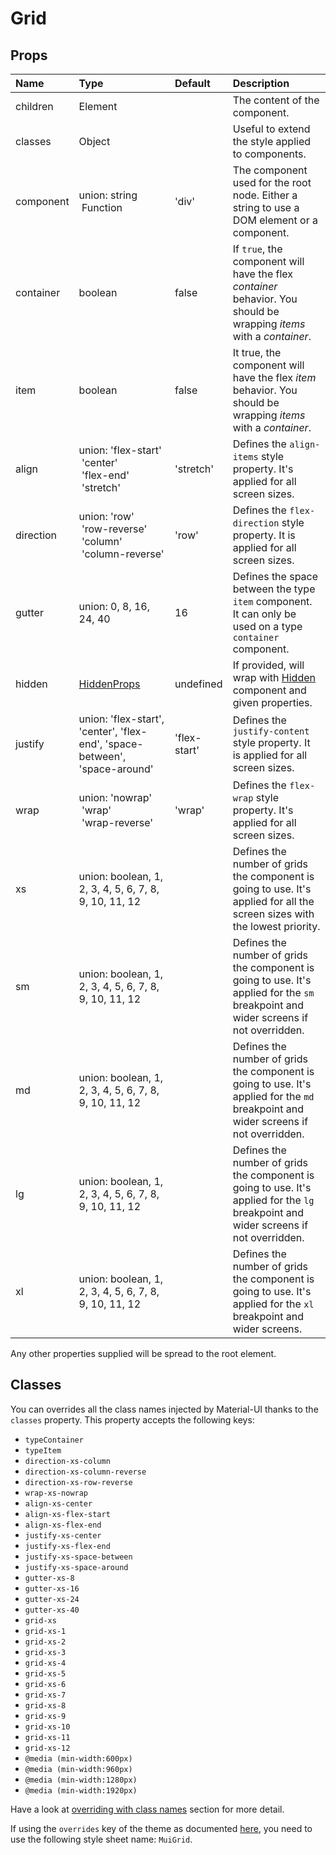 # Grid



## Props
| Name | Type | Default | Description |
|:-----|:-----|:--------|:------------|
| children | Element |  | The content of the component. |
| classes | Object |  | Useful to extend the style applied to components. |
| component | union:&nbsp;string<br>&nbsp;Function<br> | 'div' | The component used for the root node. Either a string to use a DOM element or a component. |
| container | boolean | false | If `true`, the component will have the flex *container* behavior. You should be wrapping *items* with a *container*. |
| item | boolean | false | It true, the component will have the flex *item* behavior. You should be wrapping *items* with a *container*. |
| align | union:&nbsp;'flex-start'<br>&nbsp;'center'<br>&nbsp;'flex-end'<br>&nbsp;'stretch'<br> | 'stretch' | Defines the `align-items` style property. It's applied for all screen sizes. |
| direction | union:&nbsp;'row'<br>&nbsp;'row-reverse'<br>&nbsp;'column'<br>&nbsp;'column-reverse'<br> | 'row' | Defines the `flex-direction` style property. It is applied for all screen sizes. |
| gutter | union:&nbsp;0, 8, 16, 24, 40<br> | 16 | Defines the space between the type `item` component. It can only be used on a type `container` component. |
| hidden | [HiddenProps](/layout/hidden) | undefined | If provided, will wrap with [Hidden](component-api/Hidden) component and given properties. |
| justify | union:&nbsp;'flex-start', 'center', 'flex-end', 'space-between', 'space-around'<br> | 'flex-start' | Defines the `justify-content` style property. It is applied for all screen sizes. |
| wrap | union:&nbsp;'nowrap'<br>&nbsp;'wrap'<br>&nbsp;'wrap-reverse'<br> | 'wrap' | Defines the `flex-wrap` style property. It's applied for all screen sizes. |
| xs | union:&nbsp;boolean, 1, 2, 3, 4, 5, 6, 7, 8, 9, 10, 11, 12<br> |  | Defines the number of grids the component is going to use. It's applied for all the screen sizes with the lowest priority. |
| sm | union:&nbsp;boolean, 1, 2, 3, 4, 5, 6, 7, 8, 9, 10, 11, 12<br> |  | Defines the number of grids the component is going to use. It's applied for the `sm` breakpoint and wider screens if not overridden. |
| md | union:&nbsp;boolean, 1, 2, 3, 4, 5, 6, 7, 8, 9, 10, 11, 12<br> |  | Defines the number of grids the component is going to use. It's applied for the `md` breakpoint and wider screens if not overridden. |
| lg | union:&nbsp;boolean, 1, 2, 3, 4, 5, 6, 7, 8, 9, 10, 11, 12<br> |  | Defines the number of grids the component is going to use. It's applied for the `lg` breakpoint and wider screens if not overridden. |
| xl | union:&nbsp;boolean, 1, 2, 3, 4, 5, 6, 7, 8, 9, 10, 11, 12<br> |  | Defines the number of grids the component is going to use. It's applied for the `xl` breakpoint and wider screens. |

Any other properties supplied will be spread to the root element.
## Classes

You can overrides all the class names injected by Material-UI thanks to the `classes` property.
This property accepts the following keys:
- `typeContainer`
- `typeItem`
- `direction-xs-column`
- `direction-xs-column-reverse`
- `direction-xs-row-reverse`
- `wrap-xs-nowrap`
- `align-xs-center`
- `align-xs-flex-start`
- `align-xs-flex-end`
- `justify-xs-center`
- `justify-xs-flex-end`
- `justify-xs-space-between`
- `justify-xs-space-around`
- `gutter-xs-8`
- `gutter-xs-16`
- `gutter-xs-24`
- `gutter-xs-40`
- `grid-xs`
- `grid-xs-1`
- `grid-xs-2`
- `grid-xs-3`
- `grid-xs-4`
- `grid-xs-5`
- `grid-xs-6`
- `grid-xs-7`
- `grid-xs-8`
- `grid-xs-9`
- `grid-xs-10`
- `grid-xs-11`
- `grid-xs-12`
- `@media (min-width:600px)`
- `@media (min-width:960px)`
- `@media (min-width:1280px)`
- `@media (min-width:1920px)`

Have a look at [overriding with class names](/customization/overrides#overriding-with-class-names)
section for more detail.

If using the `overrides` key of the theme as documented
[here](/customization/themes#customizing-all-instances-of-a-component-type),
you need to use the following style sheet name: `MuiGrid`.
